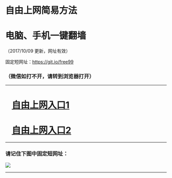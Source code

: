 ﻿# 自由上网简易方法

# 电脑、手机一键翻墙

（2017/10/09 更新，网址有效）

固定短网址：https://git.io/free99

### （微信如打不开，请转到浏览器打开）


***





# &nbsp;&nbsp; <a href="http://ft116103802.fwq-tz-1001.info/fwqtz01.html?t=100900115174 " target="_blank">自由上网入口1</a>
# &nbsp;&nbsp; <a href="http://ft1142132646.fwq-tz-1002.info/fwqtz02.html?t=100900119290 " target="_blank">自由上网入口2</a>
***

### 请记住下图中固定短网址：

<img src="https://s3-us-west-2.amazonaws.com/fwq-1001/yjfq-20170905okok.png" /> 


***

